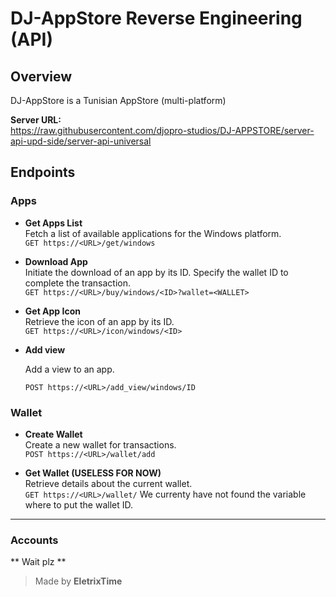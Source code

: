 # DJ-AppStore Reverse Engineering (API)

## Overview

DJ-AppStore is a Tunisian AppStore (multi-platform)

**Server URL:**  
https://raw.githubusercontent.com/djopro-studios/DJ-APPSTORE/server-api-upd-side/server-api-universal


## Endpoints

### Apps

- **Get Apps List**  
  Fetch a list of available applications for the Windows platform.  
  `GET https://<URL>/get/windows`

- **Download App**  
  Initiate the download of an app by its ID. Specify the wallet ID to complete the transaction.  
  `GET https://<URL>/buy/windows/<ID>?wallet=<WALLET>`

- **Get App Icon**  
  Retrieve the icon of an app by its ID.  
  `GET https://<URL>/icon/windows/<ID>`

- **Add view**

   Add a view to an app.
   
  `POST https://<URL>/add_view/windows/ID`

### Wallet

- **Create Wallet**  
  Create a new wallet for transactions.  
  `POST https://<URL>/wallet/add`

- **Get Wallet (USELESS FOR NOW)**  
  Retrieve details about the current wallet.  
  `GET https://<URL>/wallet/`
We currenty have not found the variable where to put the wallet ID.
---

### Accounts

** Wait plz **


> Made by **EletrixTime**